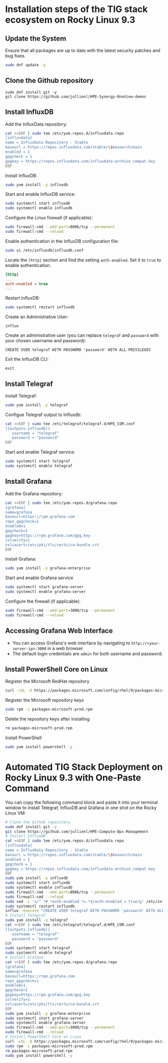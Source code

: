 # Installation steps of the TIG stack ecosystem on Rocky Linux 9.3


## Update the System

Ensure that all packages are up to date with the latest security patches and bug fixes.

```sh
sudo dnf update -y
```


## Clone the Github repository

```
sudo dnf install git -y
git clone https://github.com/jullienl/HPE-Synergy-OneView-demos
```

## Install InfluxDB

Add the InfluxData repository:
```sh
cat <<EOF | sudo tee /etc/yum.repos.d/influxdata.repo
[influxdata]
name = InfluxData Repository - Stable
baseurl = https://repos.influxdata.com/stable/\$basearch/main
enabled = 1
gpgcheck = 1
gpgkey = https://repos.influxdata.com/influxdata-archive_compat.key
EOF
```

Install InfluxDB:
```sh
sudo yum install -y influxdb
```

Start and enable InfluxDB service:
```sh
sudo systemctl start influxdb
sudo systemctl enable influxdb
```

Configure the Linux firewall (if applicable):

```sh
sudo firewall-cmd --add-port=8086/tcp --permanent
sudo firewall-cmd --reload
```

Enable authentication in the InfluxDB configuration file:
```sh
sudo vi /etc/influxdb/influxdb.conf
```

Locate the `[http]` section and find the setting `auth-enabled`. Set it to `true` to enable authentication.

```ini
[http]
...
auth-enabled = true
...
```

Restart InfluxDB:
```sh
sudo systemctl restart influxdb
```

Create an Administrative User:
```influxql
influx
```

Create an administrative user (you can replace `telegraf` and `password` with your chosen username and password):

```influxql
CREATE USER telegraf WITH PASSWORD 'password' WITH ALL PRIVILEGES
```

Exit the InfluxDB CLI:

```influxql
exit
```


## Install Telegraf

Install Telegraf:
```sh
sudo yum install -y telegraf
```

Configue Telegraf output to Influxdb:
```sh
cat <<EOF | sudo tee /etc/telegraf/telegraf.d/HPE_COM.conf
[[outputs.influxdb]]
   username = "telegraf"
   password = "password"
EOF
```

Start and enable Telegraf service:
```sh
sudo systemctl start telegraf
sudo systemctl enable telegraf
```

## Install Grafana

Add the Grafana repository:

```sh
cat <<EOF | sudo tee /etc/yum.repos.d/grafana.repo 
[grafana]
name=grafana
baseurl=https://rpm.grafana.com
repo_gpgcheck=1
enabled=1
gpgcheck=1
gpgkey=https://rpm.grafana.com/gpg.key
sslverify=1
sslcacert=/etc/pki/tls/certs/ca-bundle.crt
EOF
```

Install Grafana:
```sh
sudo yum install -y grafana-enterprise
```

Start and enable Grafana service

```sh
sudo systemctl start grafana-server
sudo systemctl enable grafana-server
```

Configure the firewall (if applicable):
```sh
sudo firewall-cmd --add-port=3000/tcp --permanent
sudo firewall-cmd --reload
```

## Accessing Grafana Web Interface

- You can access Grafana's web interface by navigating to `http://<your-server-ip>:3000` in a web browser.
- The default login credentials are `admin` for both username and password.

## Install PowerShell Core on Linux 

Register the Microsoft RedHat repository
```sh
curl -sSL -O https://packages.microsoft.com/config/rhel/9/packages-microsoft-prod.rpm
```

Register the Microsoft repository keys
```sh
sudo rpm -i packages-microsoft-prod.rpm
```

Delete the repository keys after installing
```sh
rm packages-microsoft-prod.rpm
```

Install PowerShell
```sh
sudo yum install powershell -y
```



# Automated TIG Stack Deployment on Rocky Linux 9.3 with One-Paste Command


You can copy the following command block and paste it into your terminal window to install Telegraf, InfluxDB and Grafana in one shot on the Rocky Linux VM:

```sh
# Clone the Github repository
sudo dnf install git -y
git clone https://github.com/jullienl/HPE-Compute-Ops-Management
# Install InfluxDB
cat <<EOF | sudo tee /etc/yum.repos.d/influxdata.repo
[influxdata]
name = InfluxData Repository - Stable
baseurl = https://repos.influxdata.com/stable/\$basearch/main
enabled = 1
gpgcheck = 1
gpgkey = https://repos.influxdata.com/influxdata-archive_compat.key
EOF
sudo yum install -y influxdb
sudo systemctl start influxdb
sudo systemctl enable influxdb
sudo firewall-cmd --add-port=8086/tcp --permanent
sudo firewall-cmd --reload
sudo sed -i 's/^ *# *auth-enabled *=.*$/auth-enabled = true/g' /etc/influxdb/influxdb.conf
sudo systemctl restart influxdb
influx -execute "CREATE USER telegraf WITH PASSWORD 'password' WITH ALL PRIVILEGES"
# Install Telegraf
sudo yum install -y telegraf
cat <<EOF | sudo tee /etc/telegraf/telegraf.d/HPE_COM.conf
[[outputs.influxdb]]
   username = "telegraf"
   password = "password"
EOF
sudo systemctl start telegraf
sudo systemctl enable telegraf
# Install Grafana
cat <<EOF | sudo tee /etc/yum.repos.d/grafana.repo 
[grafana]
name=grafana
baseurl=https://rpm.grafana.com
repo_gpgcheck=1
enabled=1
gpgcheck=1
gpgkey=https://rpm.grafana.com/gpg.key
sslverify=1
sslcacert=/etc/pki/tls/certs/ca-bundle.crt
EOF
sudo yum install -y grafana-enterprise
sudo systemctl start grafana-server
sudo systemctl enable grafana-server
sudo firewall-cmd --add-port=3000/tcp --permanent
sudo firewall-cmd --reload
# Install PowerShell Core on Linux 
curl -sSL -O https://packages.microsoft.com/config/rhel/9/packages-microsoft-prod.rpm
sudo rpm -i packages-microsoft-prod.rpm
rm packages-microsoft-prod.rpm
sudo yum install powershell -y

```